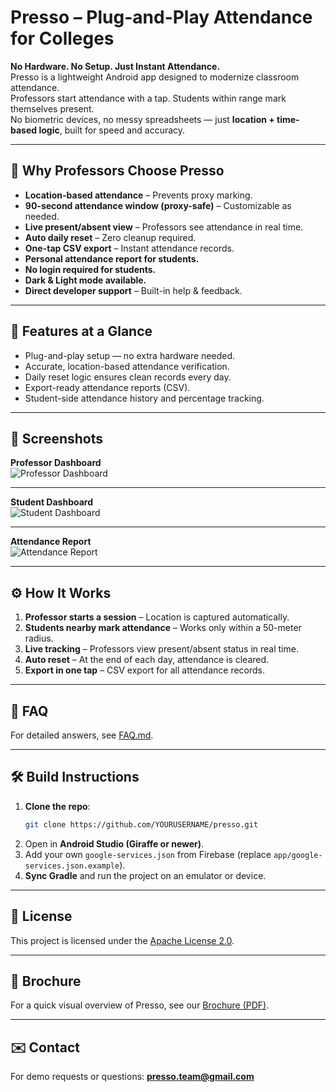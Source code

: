 # Presso – Plug-and-Play Attendance for Colleges

**No Hardware. No Setup. Just Instant Attendance.**  
Presso is a lightweight Android app designed to modernize classroom attendance.  
Professors start attendance with a tap. Students within range mark themselves present.  
No biometric devices, no messy spreadsheets — just **location + time-based logic**, built for speed and accuracy.

---

## 🚀 Why Professors Choose Presso
- **Location-based attendance** – Prevents proxy marking.
- **90-second attendance window (proxy-safe)** – Customizable as needed.
- **Live present/absent view** – Professors see attendance in real time.
- **Auto daily reset** – Zero cleanup required.
- **One-tap CSV export** – Instant attendance records.
- **Personal attendance report for students.**
- **No login required for students.**
- **Dark & Light mode available.**
- **Direct developer support** – Built-in help & feedback.

---

## 🌟 Features at a Glance
- Plug-and-play setup — no extra hardware needed.  
- Accurate, location-based attendance verification.  
- Daily reset logic ensures clean records every day.  
- Export-ready attendance reports (CSV).  
- Student-side attendance history and percentage tracking.  

---

## 📸 Screenshots

**Professor Dashboard**  
![Professor Dashboard](screenshots/DemoScreenshot1.png)

---

**Student Dashboard**  
![Student Dashboard](screenshots/DemoScreenshot2.png)

---

**Attendance Report**  
![Attendance Report](screenshots/DemoScreenshot3.png)

---

## ⚙️ How It Works
1. **Professor starts a session** – Location is captured automatically.
2. **Students nearby mark attendance** – Works only within a 50-meter radius.
3. **Live tracking** – Professors view present/absent status in real time.
4. **Auto reset** – At the end of each day, attendance is cleared.
5. **Export in one tap** – CSV export for all attendance records.

---

## 📖 FAQ
For detailed answers, see [FAQ.md](FAQ.md).

---

## 🛠️ Build Instructions
1. **Clone the repo**:
   ```bash
   git clone https://github.com/YOURUSERNAME/presso.git
   ```
2. Open in **Android Studio (Giraffe or newer)**.
3. Add your own `google-services.json` from Firebase (replace `app/google-services.json.example`).
4. **Sync Gradle** and run the project on an emulator or device.

---

## 📜 License
This project is licensed under the [Apache License 2.0](LICENSE).

---

## 📄 Brochure
For a quick visual overview of Presso, see our [Brochure (PDF)](brochure/Brochure_Presso.pdf).

---

## ✉️ Contact
For demo requests or questions: **[presso.team@gmail.com](mailto:presso.team@gmail.com)**
